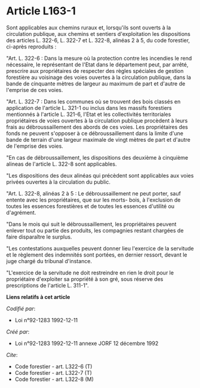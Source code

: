 # Article L163-1

Sont applicables aux chemins ruraux et, lorsqu'ils sont ouverts à la circulation publique, aux chemins et sentiers
d'exploitation les dispositions des articles L. 322-6, L. 322-7 et L. 322-8, alinéas 2 à 5, du code forestier, ci-après
reproduits :

"Art. L. 322-6 : Dans la mesure où la protection contre les incendies le rend nécessaire, le représentant de l'Etat dans le
département peut, par arrêté, prescrire aux propriétaires de respecter des règles spéciales de gestion forestière au
voisinage des voies ouvertes à la circulation publique, dans la bande de cinquante mètres de largeur au maximum de part et
d'autre de l'emprise de ces voies.

"Art. L. 322-7 : Dans les communes où se trouvent des bois classés en application de l'article L. 321-1 ou inclus dans les
massifs forestiers mentionnés à l'article L. 321-6, l'Etat et les collectivités territoriales propriétaires de voies ouvertes
à la circulation publique procèdent à leurs frais au débroussaillement des abords de ces voies. Les propriétaires des fonds
ne peuvent s'opposer à ce débroussaillement dans la limite d'une bande de terrain d'une largeur maximale de vingt mètres de
part et d'autre de l'emprise des voies.

"En cas de débroussaillement, les dispositions des deuxième à cinquième alineas de l'article L. 322-8 sont applicables.

"Les dispositions des deux alinéas qui précèdent sont applicables aux voies privées ouvertes à la circulation du public.

"Art. L. 322-8, alinéas 2 à 5 : Le débroussaillement ne peut porter, sauf entente avec les propriétaires, que sur les morts-
bois, à l'exclusion de toutes les essences forestières et de toutes les essences d'utilité ou d'agrément.

"Dans le mois qui suit le débroussaillement, les propriétaires peuvent enlever tout ou partie des produits, les compagnies
restant chargées de faire disparaître le surplus.

"Les contestations auxquelles peuvent donner lieu l'exercice de la servitude et le règlement des indemnités sont portées, en
dernier ressort, devant le juge chargé du tribunal d'instance.

"L'exercice de la servitude ne doit restreindre en rien le droit pour le propriétaire d'exploiter sa propriété à son gré,
sous réserve des prescriptions de l'article L. 311-1".

**Liens relatifs à cet article**

_Codifié par_:

  - Loi n°92-1283 1992-12-11

_Créé par_:

  - Loi n°92-1283 1992-12-11 annexe JORF 12 décembre 1992

_Cite_:

  - Code forestier - art. L322-6 (T)
  - Code forestier - art. L322-7 (T)
  - Code forestier - art. L322-8 (M)
